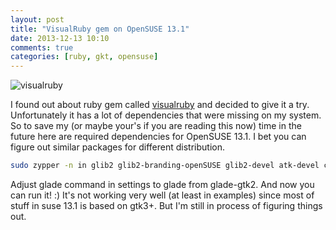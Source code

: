 ```yaml
---
layout: post
title: "VisualRuby gem on OpenSUSE 13.1"
date: 2013-12-13 10:10
comments: true
categories: [ruby, gkt, opensuse]
---
```

![visualruby](https://dl.dropboxusercontent.com/u/4109351/octopress/visualruby/1.png)

I found out about ruby gem called [visualruby](http://visualruby.net/) and decided to give it a try. Unfortunately it has a lot of dependencies that were missing on my system.
So to save my (or maybe your's if you are reading this now) time in the future here are required dependencies for OpenSUSE 13.1.
I bet you can figure out similar packages for different distribution.

<!-- more -->

```sh
sudo zypper -n in glib2 glib2-branding-openSUSE glib2-devel atk-devel cairo-devel pango-devel gdk-pixbuf-devel gtk2-devel gtksourceview2-devel glade
```

Adjust glade command in settings to glade from glade-gtk2. And now you can run it! :)
It's not working very well (at least in examples) since most of stuff in suse 13.1 is based on gtk3+.
But I'm still in process of figuring things out.
